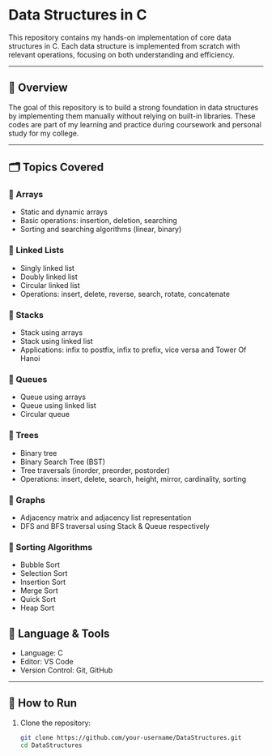 # Data Structures in C

This repository contains my hands-on implementation of core data structures in C. Each data structure is implemented from scratch with relevant operations, focusing on both understanding and efficiency.

---

## 📘 Overview

The goal of this repository is to build a strong foundation in data structures by implementing them manually without relying on built-in libraries. These codes are part of my learning and practice during coursework and personal study for my college.

---

## 🗂️ Topics Covered

### 🔹 Arrays
- Static and dynamic arrays
- Basic operations: insertion, deletion, searching
- Sorting and searching algorithms (linear, binary)

### 🔹 Linked Lists
- Singly linked list
- Doubly linked list
- Circular linked list
- Operations: insert, delete, reverse, search, rotate, concatenate

### 🔹 Stacks
- Stack using arrays
- Stack using linked list
- Applications: infix to postfix, infix to prefix, vice versa and Tower Of Hanoi

### 🔹 Queues
- Queue using arrays
- Queue using linked list
- Circular queue

### 🔹 Trees
- Binary tree
- Binary Search Tree (BST)
- Tree traversals (inorder, preorder, postorder)
- Operations: insert, delete, search, height, mirror, cardinality, sorting

### 🔹 Graphs
- Adjacency matrix and adjacency list representation
- DFS and BFS traversal using Stack & Queue respectively

### 🔹 Sorting Algorithms
- Bubble Sort
- Selection Sort
- Insertion Sort
- Merge Sort
- Quick Sort
- Heap Sort

## 🧠 Language & Tools

- Language: C 
- Editor: VS Code
- Version Control: Git, GitHub

---

## 🚀 How to Run

1. Clone the repository:

   ```bash
   git clone https://github.com/your-username/DataStructures.git
   cd DataStructures
